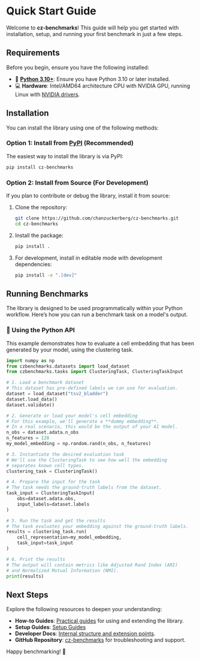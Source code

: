 # Quick Start Guide

Welcome to **cz-benchmarks**! This guide will help you get started with installation, setup, and running your first benchmark in just a few steps.

## Requirements

Before you begin, ensure you have the following installed:

- 🐍 **[Python 3.10+](https://www.python.org/downloads/)**: Ensure you have Python 3.10 or later installed.
- 💻 **Hardware**: Intel/AMD64 architecture CPU with NVIDIA GPU, running Linux with [NVIDIA drivers](https://docs.nvidia.com/datacenter/tesla/driver-installation-guide/index.html).


## Installation

You can install the library using one of the following methods:

### Option 1: Install from [PyPI](https://pypi.org/project/cz-benchmarks/) (Recommended)

The easiest way to install the library is via PyPI:

```bash
pip install cz-benchmarks
```

### Option 2: Install from Source (For Development)

If you plan to contribute or debug the library, install it from source:

1. Clone the repository:

    ```bash
    git clone https://github.com/chanzuckerberg/cz-benchmarks.git
    cd cz-benchmarks
    ```

2. Install the package:

    ```bash
    pip install .
    ```

3. For development, install in editable mode with development dependencies:

    ```bash
    pip install -e ".[dev]"
    ```

## Running Benchmarks

The library is designed to be used programmatically within your Python workflow. Here’s how you can run a benchmark task on a model's output.


### 🐍 Using the Python API

This example demonstrates how to evaluate a cell embedding that has been generated by your model, using the clustering task.

```python
import numpy as np
from czbenchmarks.datasets import load_dataset
from czbenchmarks.tasks import ClusteringTask, ClusteringTaskInput

# 1. Load a benchmark dataset
# This dataset has pre-defined labels we can use for evaluation.
dataset = load_dataset("tsv2_bladder")
dataset.load_data()
dataset.validate()

# 2. Generate or load your model's cell embedding
# For this example, we'll generate a **dummy embedding**.
# In a real scenario, this would be the output of your AI model.
n_obs = dataset.adata.n_obs
n_features = 128
my_model_embedding = np.random.rand(n_obs, n_features)

# 3. Instantiate the desired evaluation task
# We'll use the ClusteringTask to see how well the embedding
# separates known cell types.
clustering_task = ClusteringTask()

# 4. Prepare the input for the task
# The task needs the ground-truth labels from the dataset.
task_input = ClusteringTaskInput(
    obs=dataset.adata.obs,
    input_labels=dataset.labels
)

# 5. Run the task and get the results
# The task evaluates your embedding against the ground-truth labels.
results = clustering_task.run(
    cell_representation=my_model_embedding,
    task_input=task_input
)

# 6. Print the results
# The output will contain metrics like Adjusted Rand Index (ARI)
# and Normalized Mutual Information (NMI).
print(results)
```

## Next Steps

Explore the following resources to deepen your understanding:
- **How-to Guides**: [Practical guides](./how_to_guides/index.rst) for using and extending the library.
- **Setup Guides**: [Setup Guides](./how_to_guides/setup_guides.md)
- **Developer Docs**: [Internal structure and extension points](./developer_guides/index.rst).
- **GitHub Repository**: [cz-benchmarks](https://github.com/chanzuckerberg/cz-benchmarks) for troubleshooting and support.

Happy benchmarking! 🚀
